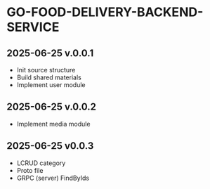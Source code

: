 # GO-FOOD-DELIVERY-BACKEND-SERVICE
## 2025-06-25 v.0.0.1
- Init source structure
- Build shared materials
- Implement user module

## 2025-06-25 v.0.0.2
- Implement media module

## 2025-06-25 v0.0.3
- LCRUD category
- Proto file
- GRPC (server) FindByIds